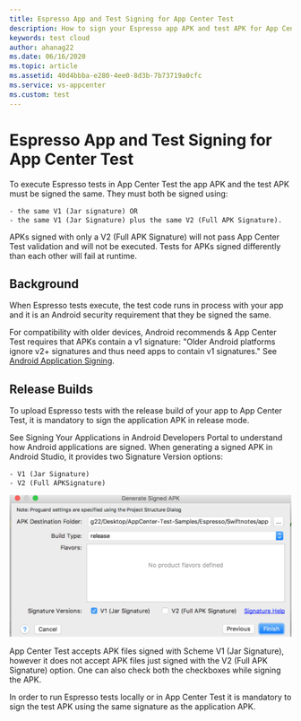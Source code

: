 ```yaml
---
title: Espresso App and Test Signing for App Center Test
description: How to sign your Espresso app APK and test APK for App Center Test
keywords: test cloud
author: ahanag22 
ms.date: 06/16/2020
ms.topic: article
ms.assetid: 40d4bbba-e280-4ee0-8d3b-7b73719a0cfc
ms.service: vs-appcenter
ms.custom: test
---
```


# Espresso App and Test Signing for App Center Test
To execute Espresso tests in App Center Test the app APK and the test APK must be signed the same. They must both be signed using: 

    - the same V1 (Jar signature) OR 
    - the same V1 (Jar Signature) plus the same V2 (Full APK Signature).
    
APKs signed with only a V2 (Full APK Signature) will not pass App Center Test validation and will not be executed. Tests for APKs signed differently than each other will fail at runtime.

## Background
When Espresso tests execute, the test code runs in process with your app and it is an Android security requirement that they be signed the same.

For compatibility with older devices, Android recommends & App Center Test requires that APKs contain a v1 signature: 
"Older Android platforms ignore v2+ signatures and thus need apps to contain v1 signatures."  See [Android Application Signing](https://source.android.com/security/apksigning/).

## Release Builds
To upload Espresso tests with the release build of your app to App Center Test, it is mandatory to sign the application APK in release mode.

See Signing Your Applications in Android Developers Portal to understand how Android applications are signed. When generating a signed APK in Android Studio, it provides two Signature Version options:

    - V1 (Jar Signature) 
    - V2 (Full APKSignature)

![Screenshot of APK signing dialog](images/sign-apk.png)

App Center Test accepts APK files signed with Scheme V1 (Jar Signature), however it does not accept APK files just signed with the V2 (Full APK Signature) option. One can also check both the checkboxes while signing the APK. 

In order to run Espresso tests locally or in App Center Test it is mandatory to sign the test APK using the same signature as the application APK.